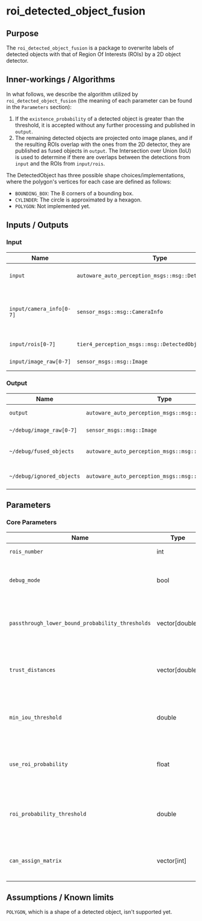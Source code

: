 # roi_detected_object_fusion

## Purpose

The `roi_detected_object_fusion` is a package to overwrite labels of detected objects with that of Region Of Interests (ROIs) by a 2D object detector.

## Inner-workings / Algorithms

In what follows, we describe the algorithm utilized by `roi_detected_object_fusion` (the meaning of each parameter can be found in the `Parameters` section):

1. If the `existence_probability` of a detected object is greater than the threshold, it is accepted without any further processing and published in `output`.
2. The remaining detected objects are projected onto image planes, and if the resulting ROIs overlap with the ones from the 2D detector, they are published as fused objects in `output`. The Intersection over Union (IoU) is used to determine if there are overlaps between the detections from `input` and the ROIs from `input/rois`.

The DetectedObject has three possible shape choices/implementations, where the polygon's vertices for each case are defined as follows:

- `BOUNDING_BOX`: The 8 corners of a bounding box.
- `CYLINDER`: The circle is approximated by a hexagon.
- `POLYGON`: Not implemented yet.

## Inputs / Outputs

### Input

| Name                     | Type                                                     | Description                                                |
| ------------------------ | -------------------------------------------------------- | ---------------------------------------------------------- |
| `input`                  | `autoware_auto_perception_msgs::msg::DetectedObjects`    | input detected objects                                     |
| `input/camera_info[0-7]` | `sensor_msgs::msg::CameraInfo`                           | camera information to project 3d points onto image planes. |
| `input/rois[0-7]`        | `tier4_perception_msgs::msg::DetectedObjectsWithFeature` | ROIs from each image.                                      |
| `input/image_raw[0-7]`   | `sensor_msgs::msg::Image`                                | images for visualization.                                  |

### Output

| Name                      | Type                                                  | Description                |
| ------------------------- | ----------------------------------------------------- | -------------------------- |
| `output`                  | `autoware_auto_perception_msgs::msg::DetectedObjects` | detected objects           |
| `~/debug/image_raw[0-7]`  | `sensor_msgs::msg::Image`                             | images for visualization,  |
| `~/debug/fused_objects`   | `autoware_auto_perception_msgs::msg::DetectedObjects` | fused detected objects     |
| `~/debug/ignored_objects` | `autoware_auto_perception_msgs::msg::DetectedObjects` | not fused detected objects |

## Parameters

### Core Parameters

| Name                                             | Type           | Description                                                                                                                |
| ------------------------------------------------ | -------------- | -------------------------------------------------------------------------------------------------------------------------- |
| `rois_number`                                    | int            | the number of input rois                                                                                                   |
| `debug_mode`                                     | bool           | If set to `true`, the node subscribes to the image topic and publishes an image with debug drawings.                       |
| `passthrough_lower_bound_probability_thresholds` | vector[double] | If the `existence_probability` of a detected object is greater than the threshold, it is published in output.              |
| `trust_distances`                                | vector[double] | If the distance of a detected object from the origin of frame_id is greater than the threshold, it is published in output. |
| `min_iou_threshold`                              | double         | If the iou between detected objects and rois is greater than `min_iou_threshold`, the objects are classified as fused.     |
| `use_roi_probability`                            | float          | If set to `true`, the algorithm uses `existence_probability` of ROIs to match with the that of detected objects.           |
| `roi_probability_threshold`                      | double         | If the `existence_probability` of ROIs is greater than the threshold, matched detected objects are published in `output`.  |
| `can_assign_matrix`                              | vector[int]    | association matrix between rois and detected_objects to check that two rois on images can be match                         |

## Assumptions / Known limits

`POLYGON`, which is a shape of a detected object, isn't supported yet.

